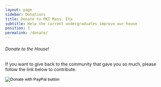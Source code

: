 ```yaml
---
layout: page
sidebar: Donations
title: Donate to PKT Mass. Eta
subtitle: Help the current undergraduates improve our house
position: 1
permalink: /donate/
---
```

###### Donate to the House!

If you want to give back to the community that gave you so much, please follow the link below to contribute. 

<form action="https://www.paypal.com/cgi-bin/webscr" method="post" target="_top">
<input type="hidden" name="cmd" value="_donations" />
<input type="hidden" name="business" value="L86A7C6MXVCU2" />
<input type="hidden" name="currency_code" value="USD" />
<input type="image" src="https://www.paypalobjects.com/en_US/i/btn/btn_donateCC_LG.gif" border="0" name="submit" title="PayPal - The safer, easier way to pay online!" alt="Donate with PayPal button" />
<img alt="" border="0" src="https://www.paypal.com/en_US/i/scr/pixel.gif" width="1" height="1" />
</form>
